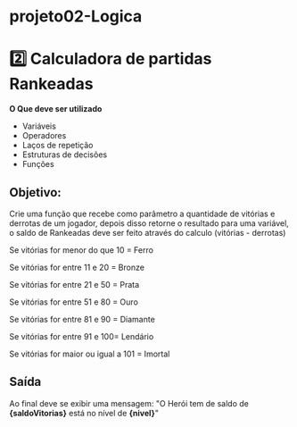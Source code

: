 # projeto02-Logica

 # 2️⃣ Calculadora de partidas Rankeadas
**O Que deve ser utilizado**

- Variáveis
- Operadores
- Laços de repetição
- Estruturas de decisões
- Funções

## Objetivo:

Crie uma função que recebe como parâmetro a quantidade de vitórias e derrotas de um jogador,
depois disso retorne o resultado para uma variável, o saldo de Rankeadas deve ser feito através do calculo (vitórias - derrotas)

<p>Se vitórias for menor do que 10 = Ferro</p>
<p></p>Se vitórias for entre 11 e 20 = Bronze</p>
<p></p>Se vitórias for entre 21 e 50 = Prata</p>
<p></p>Se vitórias for entre 51 e 80 = Ouro</p>
<p></p>Se vitórias for entre 81 e 90 = Diamante</p>
<p></p>Se vitórias for entre 91 e 100= Lendário</p>
<p></p>Se vitórias for maior ou igual a 101 = Imortal</p>

## Saída

Ao final deve se exibir uma mensagem:
"O Herói tem de saldo de **{saldoVitorias}** está no nível de **{nivel}**"
